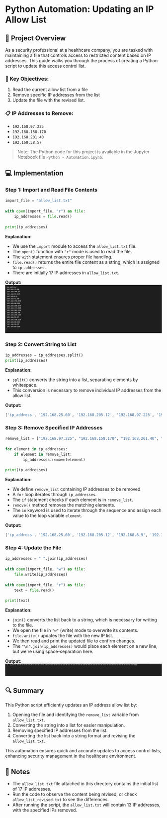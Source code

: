 # Python Automation: Updating an IP Allow List

## 🎯 Project Overview

As a security professional at a healthcare company, you are tasked with maintaining a file that controls access to restricted content based on IP addresses. This guide walks you through the process of creating a Python script to update this access control list.

### 🔑 Key Objectives:
1. Read the current allow list from a file
2. Remove specific IP addresses from the list
3. Update the file with the revised list.

### 📋 IP Addresses to Remove:
- `192.168.97.225`
- `192.168.158.170`
- `192.168.201.40`
- `192.168.58.57`

> Note: The Python code for this project is available in the Jupyter Notebook file `Python - Automation.ipynb`.

## 💻 Implementation

### Step 1: Import and Read File Contents

```python
import_file = "allow_list.txt"

with open(import_file, "r") as file:
    ip_addresses = file.read()

print(ip_addresses)
```

**Explanation:**
- We use the `import` module to access the `allow_list.txt` file.
- The `open()` function with `"r"` mode is used to read the file.
- The `with` statement ensures proper file handling.
- `file.read()` returns the entire file content as a string, which is assigned to `ip_addresses`.
- There are initially 17 IP addresses in `allow_list.txt`.

**Output:**
![File Content](https://raw.githubusercontent.com/alanslzrr/cybersecurity-lab/main/assets/8.1A.png)

### Step 2: Convert String to List

```python
ip_addresses = ip_addresses.split()
print(ip_addresses)
```

**Explanation:**
- `split()` converts the string into a list, separating elements by whitespace.
- This conversion is necessary to remove individual IP addresses from the allow list.

**Output:**
```python
['ip_address', '192.168.25.60', '192.168.205.12', '192.168.97.225', '192.168.6.9', '192.168.52.90', '192.168.158.170', '192.168.90.124', '192.168.186.176', '192.168.133.188', '192.168.203.198', '192.168.201.40', '192.168.218.219', '192.168.52.37', '192.168.156.224', '192.168.60.153', '192.168.58.57', '192.168.69.116']
```

### Step 3: Remove Specified IP Addresses

```python
remove_list = ["192.168.97.225", "192.168.158.170", "192.168.201.40", "192.168.58.57"]

for element in ip_addresses:
    if element in remove_list:
        ip_addresses.remove(element)

print(ip_addresses)
```

**Explanation:**
- We define `remove_list` containing IP addresses to be removed.
- A `for` loop iterates through `ip_addresses`.
- The `if` statement checks if each element is in `remove_list`.
- `remove()` method removes the matching elements.
- The `in` keyword is used to iterate through the sequence and assign each value to the loop variable `element`.

**Output:**
```python
['ip_address', '192.168.25.60', '192.168.205.12', '192.168.6.9', '192.168.52.90', '192.168.90.124', '192.168.186.176', '192.168.133.188', '192.168.203.198', '192.168.218.219', '192.168.52.37', '192.168.156.224', '192.168.60.153', '192.168.69.116']
```

### Step 4: Update the File

```python
ip_addresses = " ".join(ip_addresses)

with open(import_file, "w") as file:
    file.write(ip_addresses)

with open(import_file, "r") as file:
    text = file.read()

print(text)
```

**Explanation:**
- `join()` converts the list back to a string, which is necessary for writing to the file.
- We open the file in `"w"` (write) mode to overwrite its contents.
- `file.write()` updates the file with the new IP list.
- We then read and print the updated file to confirm changes.
- The `"\n".join(ip_addresses)` would place each element on a new line, but we're using space-separation here.

**Output:**
![Updated File Content](https://raw.githubusercontent.com/alanslzrr/cybersecurity-lab/main/assets/8.1B.png)

## 🔍 Summary

This Python script efficiently updates an IP address allow list by:
1. Opening the file and identifying the `remove_list` variable from `allow_list.txt`.
2. Converting the string into a list for easier manipulation.
3. Removing specified IP addresses from the list.
4. Converting the list back into a string format and revising the `allow_list.txt`.

This automation ensures quick and accurate updates to access control lists, enhancing security management in the healthcare environment.

## 📌 Notes
- The `allow_list.txt` file attached in this directory contains the initial list of 17 IP addresses.
- Run the code to observe the content being revised, or check `allow_list_revised.txt` to see the differences.
- After running the script, the `allow_list.txt` will contain 13 IP addresses, with the specified IPs removed.
